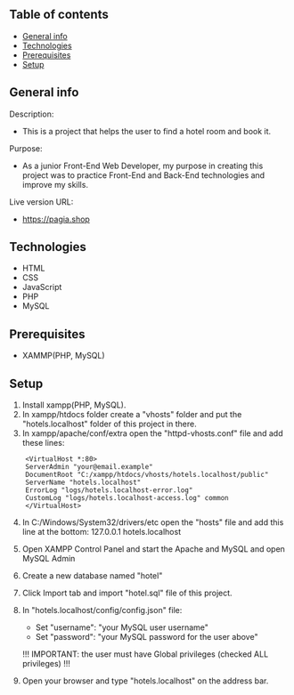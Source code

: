 ## Table of contents

- [General info](#general-info)
- [Technologies](#technologies)
- [Prerequisites](#prerequisites)
- [Setup](#setup)

## General info

Description:
  - This is a project that helps the user to find a hotel room and book it.

Purpose:
 - As a junior Front-End Web Developer, my purpose in creating this project was to practice Front-End and Back-End technologies and improve my skills.

Live version URL:
 - https://pagia.shop

## Technologies

- HTML
- CSS
- JavaScript
- PHP
- MySQL

## Prerequisites

- XAMMP(PHP, MySQL)

## Setup

1. Install xampp(PHP, MySQL).
2. In xampp/htdocs folder create a "vhosts" folder and put the "hotels.localhost" folder of this project in there.
3. In xampp/apache/conf/extra open the "httpd-vhosts.conf" file and add these lines:
```
    <VirtualHost *:80>
    ServerAdmin "your@email.example"
    DocumentRoot "C:/xampp/htdocs/vhosts/hotels.localhost/public"
    ServerName "hotels.localhost"
    ErrorLog "logs/hotels.localhost-error.log"
    CustomLog "logs/hotels.localhost-access.log" common
    </VirtualHost>
```
4. In C:/Windows/System32/drivers/etc open the "hosts" file and add this line at the bottom:
   127.0.0.1 hotels.localhost
5. Open XAMPP Control Panel and start the Apache and MySQL and open MySQL Admin
6. Create a new database named "hotel"
7. Click Import tab and import "hotel.sql" file of this project.
8. In "hotels.localhost/config/config.json" file:

   - Set "username": "your MySQL user username"
   - Set "password": "your MySQL password for the user above"

   !!! IMPORTANT: the user must have Global privileges (checked ALL privileges) !!!

9. Open your browser and type "hotels.localhost" on the address bar.
```

